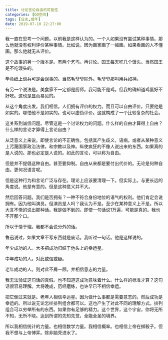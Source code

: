 ```yaml
---
title: 讨论言论自由的可能性
categories: [QQ空间]
tags: [日志,成年]
date: 2019-07-10 22:27:00
---
```


我一直在思考一个问题。以前我是这样认为的。一个人如果没有尝试某种事情。那么他就没有权利评价某种事情。比如说。因为画家画了一幅画。如果看画的人不懂画。那么他就无从评价。

这个故事的另一个版本是。有两个乞丐。再讨论。国王每天吃几个馒头。当然国王是不吃馒头的。

毕竟纸上谈兵可是会误事的。当然毛爷爷除外。毛爷爷那叫用兵如神。

有另一个说法是。美食家不一定都是厨师。我可能不是鸡。但我的确知道鸡蛋好不好吃。这也是显而易见的。

从这个角度出发。我们相信。人们拥有评价的权力。而且可以自由评价。只要他是如实的。哪怕他不是如实的。也可以虚伪评价。这就构成了一个比较复杂的社会。

这关系到诚信问题。尽管这是一个讨论权力的问题。什么样的自由才算得上自由？什么样的言论才算得上言论自由？

从泛意义上来说。即使言论的不正确性。包括其产生歧义，语病。或者从某种意义上污蔑国家政治法律。和宗教以及神。纵使疯狂的不像人说出来的东西。如果真的是人说的。那也必定是人说的。如此的言论，可以称为自由。

但是并不提倡这种自由。甚至要抑制。自由从来都是要付出代价的。无论是何种自由。更何况语言呢。

但是这种行为和言论广泛与存在。理论上应该要清理一下。但实际上。与更长远的角度说。他是有意的。但是这种意义并不大。

然后回答问题。我们是否拥有？一种不符合身份地位的语气的权利。他们肯定会说拥有。因为他叫演员。但演员是人吗？我认为不是。至少在某种意义上不是。所以大言不惭的说出那种话。我是做不到的。即使一句话说1万遍，可能是真的。我也不开那个口。

所以于情于理。我都不会说分外的话。

鲁迅说过，如果文章不写东西就是废话。我听过一句话。他是这样说的。

年少成功的人。大多把成功归结于他头上的幸运星。

中年成功的人。对此或信或疑。

老年成功的人。则对此不屑一顾。并相信意志的力量。

我无法验证这句话的真假。也不知道这成功意味着什么。什么样的标准才算？这句话很容易理解。大将晚成，历经磨练，也许早已不相信幸运。

把它倒过来就是。老年人相信幸运星。因为做什么事都是需要意志的。然后成功是幸运的。所以说无论怎样排列组合都可以。这也产生了对此不同的理解方式。排列组合可以穷举所有的东西。如果你有足够的精力。这个世界，这个宇宙，你将无所不知，无所不晓。达到所谓的先知先觉，全能全圣的境界。

所以我相信统计的力量。也相信数学力量。我相信概率。也相信上帝在掷骰子。但我不想与上帝博弈。除非脑壳进水了。

